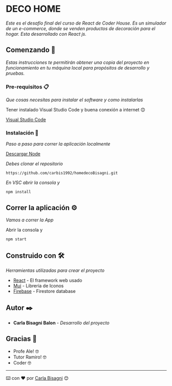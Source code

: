 # DECO HOME

_Este es el desafío final del curso de React de Coder House. Es un simulador de un e-commerce, donde se venden productos de decoración para el hogar. Esta desarrollado con React js._

## Comenzando 🚀

_Estas instrucciones te permitirán obtener una copia del proyecto en funcionamiento en tu máquina local para propósitos de desarrollo y pruebas._

### Pre-requisitos 📋

_Que cosas necesitas para instalar el software y como instalarlas_

Tener instalado Visual Studio Code y buena conexión a internet 😊

[Visual Studio Code](https://code.visualstudio.com)


### Instalación 🔧

_Paso a paso para correr la aplicación localmente_

[Descargar Node](https://nodejs.org/en/)

_Debes clonar el repositorio_

```
https://github.com/carbis1992/homedecoBisagni.git
```

_En VSC abrir la consola y_
```
npm install
```

## Correr la aplicación ⚙️

_Vamos a correr la App_

Abrir la consola y
```
npm start
```
## Construido con 🛠️

_Herramientas utilizadas para crear el proyecto_

* [React](https://reactjs.org) - El framework web usado
* [Mui](https://mui.com/material-ui/getting-started/installation/) - Libreria de Iconos
* [Firebase](https://console.firebase.google.com/project/deco-home-b9f06/firestore/data/~2Fproductos?hl=es) - Firestore database

## Autor ✒️

* **Carla Bisagni Balon** - *Desarrollo del proyecto* 

## Gracias 🎁

* Profe Ale! 🤓
* Tutor Ramiro! 🤓
* Coder 🤓

---
⌨️ con ❤️ por [Carla Bisagni](https://github.com/carbis1992) 😊
